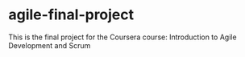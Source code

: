 # agile-final-project
This is the final project for the Coursera course: Introduction to Agile Development and Scrum
